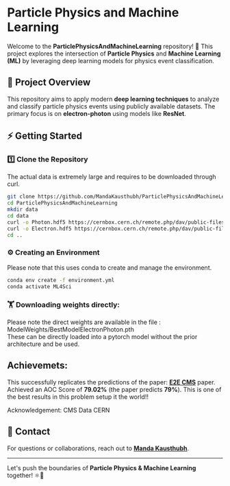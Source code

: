 # Particle Physics and Machine Learning

Welcome to the **ParticlePhysicsAndMachineLearning** repository! 🚀 This project explores the intersection of **Particle Physics** and **Machine Learning (ML)** by leveraging deep learning models for physics event classification.

## 🔬 Project Overview
This repository aims to apply modern **deep learning techniques** to analyze and classify particle physics events using publicly available datasets. The primary focus is on **electron-photon** using models like **ResNet**.

## ⚡ Getting Started

### 1️⃣ Clone the Repository

The actual data is extremely large and requires to be downloaded through curl.
```sh
git clone https://github.com/MandaKausthubh/ParticlePhysicsAndMachineLearning.git
cd ParticlePhysicsAndMachineLearning
mkdir data
cd data
curl -o Photon.hdf5 https://cernbox.cern.ch/remote.php/dav/public-files/AtBT8y4MiQYFcgc/SinglePhotonPt50_IMGCROPS_n249k_RHv1.hdf5
curl -o Electron.hdf5 https://cernbox.cern.ch/remote.php/dav/public-files/FbXw3V4XNyYB3oA/SingleElectronPt50_IMGCROPS_n249k_RHv1.hdf5
cd ..
```


### ⚙️ Creating an Environment

Please note that this uses conda to create and manage the environment.
```sh
conda env create -f environment.yml
conda activate ML4Sci
```

### 🏋️ Downloading weights directly:
Please note the  direct weights are available in the file : ModelWeights/BestModelElectronPhoton.pth\
These can be directly loaded into a pytorch model without the prior architecture and be used.


## Achievemets:

This successfully replicates the predictions of the paper: **[E2E CMS](https://arxiv.org/abs/1807.11916)** paper. Achieved an AOC Score of **79.02%** (the paper predicts **79%**). This is one of the best results in this problem setup it the world!!

Acknowledgement: CMS Data CERN

## 📩 Contact
For questions or collaborations, reach out to **[Manda Kausthubh](https://github.com/MandaKausthubh)**.

---
Let's push the boundaries of **Particle Physics & Machine Learning** together! ⚛️🤖


